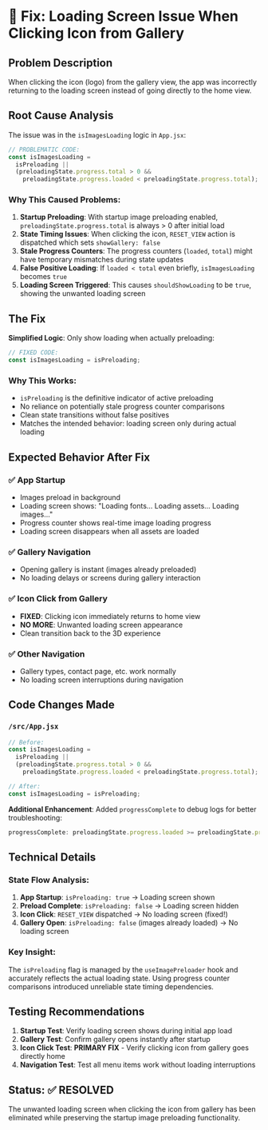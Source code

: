 # 🔧 Fix: Loading Screen Issue When Clicking Icon from Gallery

## Problem Description

When clicking the icon (logo) from the gallery view, the app was incorrectly returning to the loading screen instead of going directly to the home view.

## Root Cause Analysis

The issue was in the `isImagesLoading` logic in `App.jsx`:

```javascript
// PROBLEMATIC CODE:
const isImagesLoading =
  isPreloading ||
  (preloadingState.progress.total > 0 &&
    preloadingState.progress.loaded < preloadingState.progress.total);
```

### Why This Caused Problems:

1. **Startup Preloading**: With startup image preloading enabled, `preloadingState.progress.total` is always > 0 after initial load
2. **State Timing Issues**: When clicking the icon, `RESET_VIEW` action is dispatched which sets `showGallery: false`
3. **Stale Progress Counters**: The progress counters (`loaded`, `total`) might have temporary mismatches during state updates
4. **False Positive Loading**: If `loaded < total` even briefly, `isImagesLoading` becomes `true`
5. **Loading Screen Triggered**: This causes `shouldShowLoading` to be `true`, showing the unwanted loading screen

## The Fix

**Simplified Logic**: Only show loading when actually preloading:

```javascript
// FIXED CODE:
const isImagesLoading = isPreloading;
```

### Why This Works:

- `isPreloading` is the definitive indicator of active preloading
- No reliance on potentially stale progress counter comparisons
- Clean state transitions without false positives
- Matches the intended behavior: loading screen only during actual loading

## Expected Behavior After Fix

### ✅ App Startup

- Images preload in background
- Loading screen shows: "Loading fonts... Loading assets... Loading images..."
- Progress counter shows real-time image loading progress
- Loading screen disappears when all assets are loaded

### ✅ Gallery Navigation

- Opening gallery is instant (images already preloaded)
- No loading delays or screens during gallery interaction

### ✅ Icon Click from Gallery

- **FIXED**: Clicking icon immediately returns to home view
- **NO MORE**: Unwanted loading screen appearance
- Clean transition back to the 3D experience

### ✅ Other Navigation

- Gallery types, contact page, etc. work normally
- No loading screen interruptions during navigation

## Code Changes Made

### `/src/App.jsx`

```javascript
// Before:
const isImagesLoading =
  isPreloading ||
  (preloadingState.progress.total > 0 &&
    preloadingState.progress.loaded < preloadingState.progress.total);

// After:
const isImagesLoading = isPreloading;
```

**Additional Enhancement**: Added `progressComplete` to debug logs for better troubleshooting:

```javascript
progressComplete: preloadingState.progress.loaded >= preloadingState.progress.total,
```

## Technical Details

### State Flow Analysis:

1. **App Startup**: `isPreloading: true` → Loading screen shown
2. **Preload Complete**: `isPreloading: false` → Loading screen hidden
3. **Icon Click**: `RESET_VIEW` dispatched → No loading screen (fixed!)
4. **Gallery Open**: `isPreloading: false` (images already loaded) → No loading screen

### Key Insight:

The `isPreloading` flag is managed by the `useImagePreloader` hook and accurately reflects the actual loading state. Using progress counter comparisons introduced unreliable state timing dependencies.

## Testing Recommendations

1. **Startup Test**: Verify loading screen shows during initial app load
2. **Gallery Test**: Confirm gallery opens instantly after startup
3. **Icon Click Test**: **PRIMARY FIX** - Verify clicking icon from gallery goes directly home
4. **Navigation Test**: Test all menu items work without loading interruptions

## Status: ✅ RESOLVED

The unwanted loading screen when clicking the icon from gallery has been eliminated while preserving the startup image preloading functionality.
